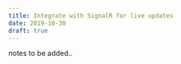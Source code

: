 ```yaml
---
title: Integrate with SignalR for live updates
date: 2019-10-30
draft: true
---
```



notes to be added..